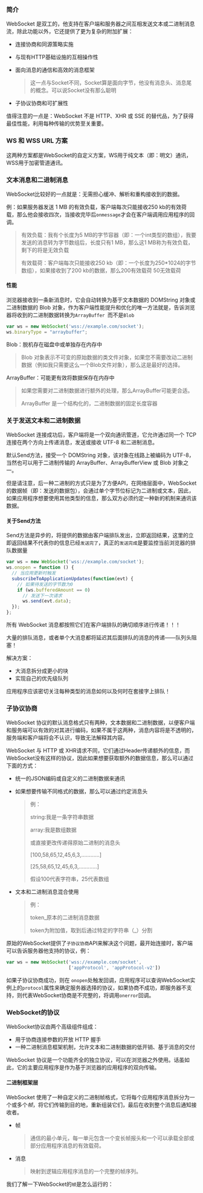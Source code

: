 ### 简介

WebSocket 是双工的，他支持在客户端和服务器之间互相发送文本或二进制消息流，除此功能以外，它还提供了更为复杂的附加扩展：

* 连接协商和同源策略实施

* 与现有HTTP基础设施的互相操作性

* 面向消息的通信和高效的消息框架

  > 这一点与Socket不同，Socket算是面向字节，他没有消息头、消息尾的概念。可以说Socket没有那么聪明

* 子协议协商和可扩展性

值得注意的一点是：WebSocket 不是 HTTP、XHR 或 SSE 的替代品，为了获得最佳性能，利用每种传输的优势至关重要。

### WS 和 WSS URL 方案

这两种方案都是WebSocket的自定义方案，WS用于纯文本（即：明文）通讯，WSS用于加密管道通讯。

### 文本消息和二进制消息

WebSocket比较好的一点就是：无需担心缓冲、解析和重构接收到的数据。

例：如果服务器发送 1 MB 的有效负载，客户端每次只能接收250 kb的有效荷载，那么他会接收四次，当接收完毕后`onmessage`才会在客户端调用应用程序的回调。

> 有效负载：我有个长度为5 MB的字节容器（即：一个int类型的数组），我要发送的消息转为字节数组后，长度只有1 MB，那么这1 MB称为有效负载，剩下的将是无效负载
>
> 有效载荷：客户端每次只能接收250 kb（即：一个长度为250*1024的字节数组），如果接收到了200 kb的数据，那么200有效载荷 50无效载荷

#### 性能

浏览器接收到一条新消息时，它会自动转换为基于文本数据的 DOMString 对象或二进制数据的 Blob 对象，作为客户端性能提升和优化的唯一方法就是，告诉浏览器将收到的二进制数据转换为`ArrayBuffer `而不是`Blob`

```javascript
var ws = new WebSocket('wss://example.com/socket'); 
ws.binaryType = "arraybuffer";
```

Blob：脱机存在磁盘中或单独存在内存中

> Blob 对象表示不可变的原始数据的类文件对象，如果您不需要改动二进制数据（例如我只需要这么一个Blob文件对象），那么这是最好的选择。

ArrayBuffer：可能更有效将数据保存在内存中

> 如果您需要对二进制数据进行额外的处理，那么ArrayBuffer可能更合适。
>
> ArrayBuffer 是一个结构化的，二进制数据的固定长度容器

### 关于发送文本和二进制数据

WebSocket 连接成功后，客户端将是一个双向通讯管道，它允许通过同一个 TCP 连接在两个方向上传递消息，发送或接收 UTF-8 和二进制消息。

默认Send方法，接受一个 DOMString 对象，该对象在线路上被编码为 UTF-8，当然也可以用于二进制传输的 ArrayBuffer、ArrayBufferView 或 Blob 对象之一。

但是请注意，后一种二进制的方式只是为了方便API，在网络层面中，WebSocket的数据帧（即：发送的数据包），会通过单个字节位标记为二进制或文本，因此，如果应用程序想要使用其他类型的信息，那么双方必须约定一种新的机制来通讯该数据。

#### 关于Send方法

Send方法是异步的，将提供的数据由客户端排队发出，立即返回结果，这里的立即返回结果不代表你的信息已经`发送完了`，真正的`发送完成`是要监控当前浏览器的排队数据量

```javascript
var ws = new WebSocket('wss://example.com/socket');
ws.onopen = function () {
  // 当应用更新时触发
  subscribeToApplicationUpdates(function(evt) {
    // 如果待发送的字节数为0
    if (ws.bufferedAmount == 0)
      // 发送下一次请求
      ws.send(evt.data);
  });
};
```

所有 WebSocket 消息都按照它们在客户端排队的确切顺序进行传递！！！

大量的排队消息，或者单个大消息都将延迟其后面排队的消息的传递——队列头阻塞！

解决方案：

* 大消息拆分成更小的块
* 实现自己的优先级队列

应用程序应该密切关注每种类型的消息如何以及何时在套接字上排队！

### 子协议协商

WebSocket 协议的默认消息格式只有两种，文本数据和二进制数据，以便客户端和服务端可以有效的对其进行编码，如果不属于这两种，消息内容将是不透明的，服务端和客户端将会不认识，导致无法解释其内容。

WebSocket 与 HTTP 或 XHR请求不同，它们通过Header传递额外的信息，而WebSocket没有这样的协议，因此如果想要获取额外的数据信息，那么可以通过下面的方式：

* 统一的JSON编码或自定义的二进制数据来通讯

* 如果想要传输不同格式的数据，那么可以通过约定消息头

  > 例：
  >
  > string:我是一条字符串数据
  >
  > array:我是数组数据
  >
  > 或直接更改传递得原始二进制的消息头
  >
  > [100,58,65,12,45,6,3,............]
  >
  > [25,58,65,12,45,6,3,............]
  >
  > 假设100代表字符串，25代表数组

* 文本和二进制消息混合使用

  > 例：
  >
  > token_原本的二进制消息数据
  >
  > token为附加值，取到后通过特定的字符串（_）分割

原始的WebSocket提供了`子协议协商`API来解决这个问题，最开始连接时，客户端可以告诉服务器他支持的协议，例：

```javascript
var ws = new WebSocket('wss://example.com/socket', 
                       ['appProtocol', 'appProtocol-v2'])
```

如果子协议协商成功，则在 `onopen`处触发回调，应用程序可以查询WebSocket实例上的`protocol`属性来确定服务器选择的协议，如果协商不成功，即服务器不支持，则代表WebSocket协商是不完整的，将调用`onerror`回调。

### WebSocket的协议

WebSocket协议由两个高级组件组成：

* 用于协商连接参数的开放 HTTP 握手
* 一种二进制消息框架机制，允许文本和二进制数据的低开销、基于消息的交付

WebSocket 协议是一个功能齐全的独立协议，可以在浏览器之外使用。话虽如此，它的主要应用程序是作为基于浏览器的应用程序的双向传输。

#### 二进制框架层

WebSocket 使用了一种自定义的二进制帧格式，它将每个应用程序消息拆分为一个或多个*帧*，将它们传输到目的地，重新组装它们，最后在收到整个消息后通知接收者。

* 帧

  > 通信的最小单元，每一单元包含一个变长帧报头和一个可以承载全部或部分应用程序消息的有效载荷。  

* 消息

  > 映射到逻辑应用程序消息的一个完整的帧序列。  

我们了解一下WebSocket的`帧`是怎么运行的：


